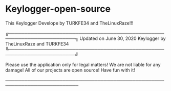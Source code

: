 # Keylogger-open-source
This Keylogger Develope by TURKFE34 and TheLinuxRaze!!!

╔───────────────────────────────────────────────────────────────────────╗
                       Updated on June 30, 2020
                Keylogger by TheLinuxRaze and TURKFE34
╚───────────────────────────────────────────────────────────────────────╝

Please use the application only for legal matters!
We are not liable for any damage!
All of our projects are open source!
Have fun with it!

─────────────────────────────────────────────────────────────────────────
